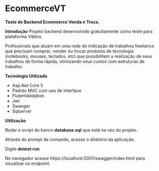 # EcommerceVT

**Teste de Backend Ecommerce Venda e Troca.**

**Introdução**
Projeto backend desenvolvido gratuitamente como teste para plataforma Vibbra.

Profissionais que atuam em uma rede de indicação de trabalhos freelance que precisam comprar, vender ou trocar produtos de tecnologia (notebooks, mouses, teclados, etc) que possibilitem a realização de seus trabalhos de forma rápida, otimizando seus custos com estruturas de trabalho.

**Tecnologia Utilizada**


- Asp.Net Core 5
- Padrão MVC com uso de interface
- FlutenValidation
- Jwt
- Swanger
- Sqlserver

**Utilização**

Rodar o script do banco **database.sql** que está na raiz do projeto.

Através do prompt de comando, acesse o diretório da aplicação.

Digite **dotnet run**

No navegador acesse https://localhost:5001/swagger/index.html para visualizar os endpoint.

